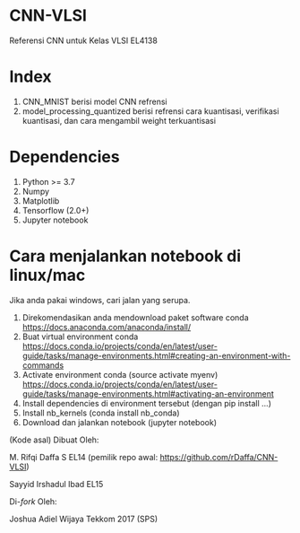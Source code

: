 # CNN-VLSI
Referensi CNN untuk Kelas VLSI EL4138

# Index
1. CNN_MNIST berisi model CNN refrensi
2. model_processing_quantized berisi refrensi cara kuantisasi, verifikasi kuantisasi, dan cara mengambil weight terkuantisasi

# Dependencies
1. Python >= 3.7
2. Numpy
3. Matplotlib
4. Tensorflow (2.0+)
5. Jupyter notebook

# Cara menjalankan notebook di linux/mac 
Jika anda pakai windows, cari jalan yang serupa.

1. Direkomendasikan anda mendownload paket software conda https://docs.anaconda.com/anaconda/install/
2. Buat virtual environment conda https://docs.conda.io/projects/conda/en/latest/user-guide/tasks/manage-environments.html#creating-an-environment-with-commands
3. Activate environment conda (source activate myenv) https://docs.conda.io/projects/conda/en/latest/user-guide/tasks/manage-environments.html#activating-an-environment
4. Install dependencies di environment tersebut (dengan pip install ...)
5. Install nb_kernels (conda install nb_conda)
6. Download dan jalankan notebook (jupyter notebook)



(Kode asal) Dibuat Oleh:

M. Rifqi Daffa S EL14 (pemilik repo awal: https://github.com/rDaffa/CNN-VLSI)

Sayyid Irshadul Ibad EL15

Di-_fork_ Oleh:

Joshua Adiel Wijaya Tekkom 2017 (SPS)
